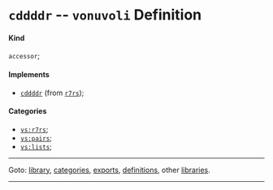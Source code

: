 

<a id='definition__vonuvoli__cddddr'></a>

# `cddddr` -- `vonuvoli` Definition


<a id='definition__vonuvoli__cddddr__kind'></a>

#### Kind

`accessor`;


<a id='definition__vonuvoli__cddddr__implements'></a>

#### Implements

 * [`cddddr`](../../r7rs/definitions/cddddr.md#definition__r7rs__cddddr) (from [`r7rs`](../../r7rs/_index.md#library__r7rs));


<a id='definition__vonuvoli__cddddr__categories'></a>

#### Categories

 * [`vs:r7rs`](../../vonuvoli/categories/vs_3a_r7rs.md#category__vonuvoli__vs_3a_r7rs);
 * [`vs:pairs`](../../vonuvoli/categories/vs_3a_pairs.md#category__vonuvoli__vs_3a_pairs);
 * [`vs:lists`](../../vonuvoli/categories/vs_3a_lists.md#category__vonuvoli__vs_3a_lists);

----

Goto: [library](../../vonuvoli/_index.md#library__vonuvoli), [categories](../../vonuvoli/categories/_index.md#toc__vonuvoli__categories), [exports](../../vonuvoli/exports/_index.md#toc__vonuvoli__exports), [definitions](../../vonuvoli/definitions/_index.md#toc__vonuvoli__definitions), other [libraries](../../_libraries.md#toc__libraries).

----

